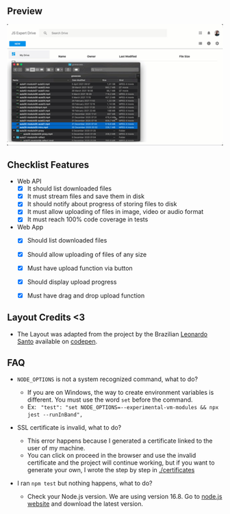 ## Preview

![](./resources/demo.gif)


## Checklist Features

- Web API
    - [X] It should list downloaded files
    - [X] It must stream files and save them in disk
    - [X] It should notify about progress of storing files to disk
    - [X] It must allow uploading of files in image, video or audio format
    - [X] It must reach 100% code coverage in tests

- Web App
    - [X] Should list downloaded files
    - [X] Should allow uploading of files of any size
    - [X] Must have upload function via button
    - [X] Should display upload progress
    - [X] Must have drag and drop upload function


## Layout Credits <3

- The Layout was adapted from the project by the Brazilian [Leonardo Santo](https://github.com/leoespsanto) available on [codepen](https://codepen.io/leoespsanto/pen/KZMMKG).

## FAQ
- `NODE_OPTIONS` is not a system recognized command, what to do?
    - If you are on Windows, the way to create environment variables is different. You must use the word `set` before the command.
    - Ex: ` "test": "set NODE_OPTIONS=--experimental-vm-modules && npx jest --runInBand",`

- SSL certificate is invalid, what to do?
    - This error happens because I generated a certificate linked to the user of my machine.
    - You can click on proceed in the browser and use the invalid certificate and the project will continue working, but if you want to generate your own, I wrote the step by step in [./certificates](./certificates)

- I ran `npm test` but nothing happens, what to do?
    - Check your Node.js version. We are using version 16.8. Go to [node.js website](https://nodejs.org) and download the latest version.
